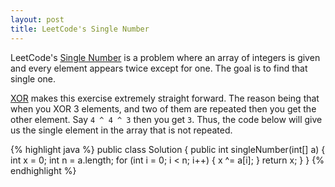 ```yaml
---
layout: post
title: LeetCode's Single Number
---
```


LeetCode's [Single Number](https://oj.leetcode.com/problems/single-number/) is a problem where an array of integers is given and every element appears twice except for one. The goal is to find that single one.

[XOR](http://en.wikipedia.org/wiki/Exclusive_or) makes this exercise extremely straight forward. The reason being that when you XOR 3 elements, and two of them are repeated then you get the other element. Say `4 ^ 4 ^ 3` then you get `3`. Thus, the code below will give us the single element in the array that is not repeated.

{% highlight java %}
public class Solution {
    public int singleNumber(int[] a) {
        int x = 0;
        int n = a.length;
        for (int i = 0; i < n; i++) {
            x ^= a[i];
        }
        return x;
    }
}
{% endhighlight %}
